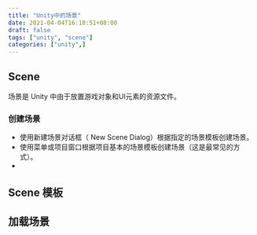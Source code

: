 ```yaml
---
title: "Unity中的场景"
date: 2021-04-04T16:18:51+08:00
draft: false
tags: ["unity", "scene"]
categories: ["unity",]
---
```


## Scene

场景是 Unity 中由于放置游戏对象和UI元素的资源文件。

### 创建场景

* 使用新建场景对话框（ New Scene Dialog）根据指定的场景模板创建场景。
* 使用菜单或项目窗口根据项目基本的场景模板创建场景（这是最常见的方式）。
*

## Scene 模板

## 加载场景

### 

